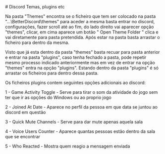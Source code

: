 <html>
# Discord
Temas, plugins etc

Na pasta "Themes" encontra se o ficheiro que tem ser colocado na pasta "...\BetterDiscord\themes" para aceder a mesma basta entrar no discord, configurações, fazer scroll até ao fim, do lado direito vai aparecer opção "themes", clicar, em cima aparece um botão " Open Theme Folder " clica e vai diretamente para pasta pretendida.
Após estar na pasta basta arrastar o ficheiro para dentro da mesma.

<p>Visto que já esta dentro da pasta "themes" basta recuar para pasta anterior e entrar na pasta "plugins", caso tenha fechado a pasta, pode repetir mesmo processo indicado anteriormente mas em vez de entrar na opção "themes" entra na opção "plugins".
Estando dentro da pasta "plugins" é só arrastar os ficheiros para dentro dessa pasta.

<p>Os ficheiros plugins contem seguintes opções adicionais ao discord:

<p> 1 - Game Activity Toggle - Serve para tirar o som da atividade do jogo sem ter que ir as opções do Windows ou ao proprio jogo </p>
<p> 2 - Joined At Date -  Aparece no perfil da pessoa em que data se juntou ao discord em questão </p>
<p> 3 - Quick Mute Channels - Serve para dar mute apenas aquela sala </p>
<p> 4 - Voice Users Counter - Aparece quantas pessoas estão dentro da sala que se encontrar </p>
<p> 5 - Who Reacted - Mostra quem reagio a mensagem enviada </p>
</html>
